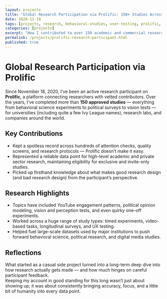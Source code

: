 ```yaml
---
layout: projects
title: "Global Research Participation via Prolific: 150+ Studies Across Disciplines"
date: 2020-11-18
tags: [projects, research, behavioral-studies, user-testing, prolific, data]
categories: [projects]
excerpt: "How I contributed to over 150 academic and commercial research studies through Prolific, gaining insight into research design from a participant’s perspective."
permalink: /projects/prolific-research-participant.html
published: true
---
```

# Global Research Participation via Prolific

Since November 18, 2020, I’ve been an active research participant on **Prolific**, a platform connecting researchers with vetted contributors. Over the years, I’ve completed more than **150 approved studies** — everything from behavioral science experiments to political surveys to vision tests — for universities (including quite a few Ivy League names), research labs, and companies around the world.

## Key Contributions

- Kept a spotless record across hundreds of attention checks, quality screens, and research protocols — Prolific doesn’t make it easy.
- Represented a reliable data point for high-level academic and private sector research, maintaining eligibility for exclusive and invite-only studies.
- Picked up firsthand knowledge about what makes good research design (and bad research design) from the participant’s perspective.

## Research Highlights

- Topics have included YouTube engagement patterns, political opinion modeling, vision and perception tests, and even quirky one-off experiments.
- Worked across a huge range of study types: timed experiments, video-based tasks, longitudinal surveys, and UX testing.
- Helped fuel large-scale datasets used by major institutions to push forward behavioral science, political research, and digital media studies.

## Reflections

What started as a casual side project turned into a long-term deep dive into how research actually gets made — and how much hinges on careful participant feedback.  
Keeping my account in good standing for this long wasn’t just about showing up; it was about consistently bringing accuracy, focus, and a little bit of humanity into every data point.
